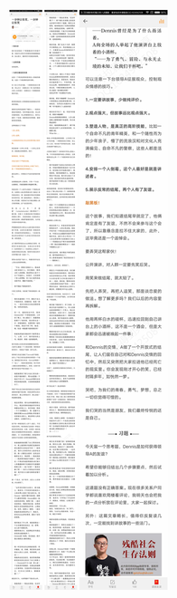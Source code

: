 ![](../../images/2017年06月/GX0603一分钟让你笑，一分钟让你哭.jpg)
![](../../images/2017年06月/GX0603一分钟让你笑，一分钟让你哭2.jpg)
![](../../images/2017年06月/GX0603一分钟让你笑，一分钟让你哭3.jpg)
